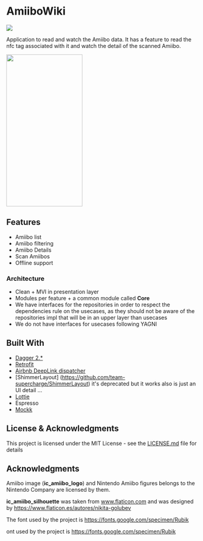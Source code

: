 # AmiiboWiki

[<img src="http://oscarg-teamcity.eu.ngrok.io.ngrok.io/app/rest/builds/aggregated/strob:(buildType:(project:(id:amiibo_wiki)))/statusIcon?guest=guest"/>](http://oscarg-teamcity.eu.ngrok.io.ngrok.io/project.html?projectId=amiibo_wiki&tab=projectOverview)

Application to read and watch the Amiibo data.  It has a feature to read the nfc tag associated with it and watch the detail of the scanned Amiibo.

<img src="https://github.com/oscarg798/AmiiboWiki/blob/master/amiibo_demo.gif"  width="200" height="400"/>

## Features

* Amiibo list
* Amiibo filtering
* Amiibo Details
* Scan Amiibos
* Offline support

### Architecture

* Clean + MVI in presentation layer
* Modules per feature + a common module called **Core**
* We have interfaces for the repositories in order to respect the dependencies rule on the usecases,
as they should not be aware of the repositories impl that will be in an upper layer than usecases
* We do not have interfaces for usecases following YAGNI

## Built With

* [Dagger 2.*](https://github.com/google/dagger)
* [Retrofit](https://github.com/square/retrofit)
* [Airbnb DeepLink dispatcher](https://github.com/airbnb/DeepLinkDispatch)
* [ShimmerLayout] (https://github.com/team-supercharge/ShimmerLayout) it's deprecated but it works also is just an UI detail ...
* [Lottie](https://lottiefiles.com/)
* Espresso
* [Mockk](https://mockk.io/)

## License & Acknowledgments

This project is licensed under the MIT License - see the [LICENSE.md](LICENSE.md) file for details

## Acknowledgments

Amiibo image (**ic_amiibo_logo**) and  Nintendo Amiibo figures belongs to the Nintendo Company are licensed by them.

**ic_amiibo_silhouette** was taken from www.flaticon.com and was designed by https://www.flaticon.es/autores/nikita-golubev

The font used by the project is https://fonts.google.com/specimen/Rubik

ont used by the project is https://fonts.google.com/specimen/Rubik